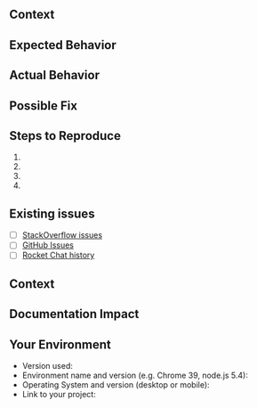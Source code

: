 <!--- Provide a general summary of the issue in the Title above -->

## Context
<!--- Provide a more detailed introduction to the issue itself, and why you consider it to be a bug -->

## Expected Behavior
<!--- Tell us what should happen -->

## Actual Behavior
<!--- Tell us what happens instead -->

## Possible Fix
<!--- Not obligatory, but suggest a fix or reason for the bug -->

## Steps to Reproduce
<!--- Provide a link to a live example, or an unambiguous set of steps to -->
<!--- reproduce this bug include code to reproduce, if relevant -->
1.
2.
3.
4.

## Existing issues
<!-- Have you searched for any existing issues or are their any similar issues that you've found? -->
- [ ] [StackOverflow issues](http://stackoverflow.com/tags/fabric-composer)
- [ ] [GitHub Issues](https://github.com/fabric-composer/fabric-composer/issues)
- [ ] [Rocket Chat history](https://chat.hyperledger.org/channel/fabric-composer)

<!-- please include any links to issues here -->

## Context
<!--- How has this bug affected you? What were you trying to accomplish? -->

## Documentation Impact
<!-- Will this affect documentation, either by invalidating existing docs, or requiring the creation of new documentation? If yes, give a brief outline below and add the "Docs" label to this issue. -->

## Your Environment
<!--- Include as many relevant details about the environment you experienced the bug in -->
* Version used:
* Environment name and version (e.g. Chrome 39, node.js 5.4):
* Operating System and version (desktop or mobile):
* Link to your project:
